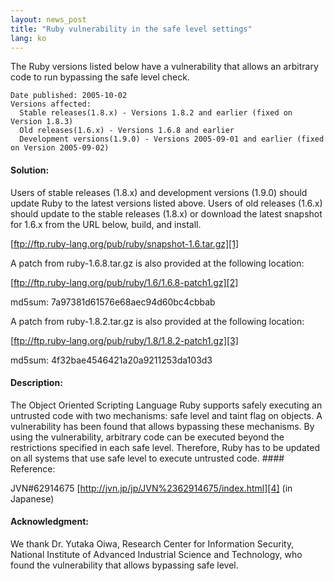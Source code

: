 ```yaml
---
layout: news_post
title: "Ruby vulnerability in the safe level settings"
lang: ko
---
```


The Ruby versions listed below have a vulnerability that allows an
arbitrary code to run bypassing the safe level check.

    
    Date published: 2005-10-02
    Versions affected:
      Stable releases(1.8.x) - Versions 1.8.2 and earlier (fixed on Version 1.8.3)
      Old releases(1.6.x) - Versions 1.6.8 and earlier
      Development versions(1.9.0) - Versions 2005-09-01 and earlier (fixed on Version 2005-09-02)

#### Solution:

Users of stable releases (1.8.x) and development versions (1.9.0) should
update Ruby to the latest versions listed above. Users of old releases
(1.6.x) should update to the stable releases (1.8.x) or download the
latest snapshot for 1.6.x from the URL below, build, and install.

[ftp://ftp.ruby-lang.org/pub/ruby/snapshot-1.6.tar.gz][1]

A patch from ruby-1.6.8.tar.gz is also provided at the following
location:

[ftp://ftp.ruby-lang.org/pub/ruby/1.6/1.6.8-patch1.gz][2]

md5sum: 7a97381d61576e68aec94d60bc4cbbab

A patch from ruby-1.8.2.tar.gz is also provided at the following
location:

[ftp://ftp.ruby-lang.org/pub/ruby/1.8/1.8.2-patch1.gz][3]

md5sum: 4f32bae4546421a20a9211253da103d3

#### Description:

 The Object Oriented Scripting Language Ruby supports safely executing an untrusted code with two mechanisms: safe level and taint flag on objects. A vulnerability has been found that allows bypassing these mechanisms. By using the vulnerability, arbitrary code can be executed beyond the restrictions specified in each safe level. Therefore, Ruby has to be updated on all systems that use safe level to execute untrusted code. #### Reference:

JVN#62914675 [http://jvn.jp/jp/JVN%2362914675/index.html][4] (in
Japanese)

#### Acknowledgment:

We thank Dr. Yutaka Oiwa, Research Center for Information Security,
National Institute of Advanced Industrial Science and Technology, who
found the vulnerability that allows bypassing safe level.



[1]: ftp://ftp.ruby-lang.org/pub/ruby/snapshot-1.6.tar.gz 
[2]: ftp://ftp.ruby-lang.org/pub/ruby/1.6/1.6.8-patch1.gz 
[3]: ftp://ftp.ruby-lang.org/pub/ruby/1.8/1.8.2-patch1.gz 
[4]: http://jvn.jp/jp/JVN%2362914675/index.html 
